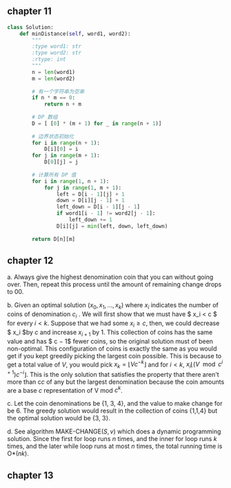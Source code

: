 

## chapter 11

```python
class Solution:
    def minDistance(self, word1, word2):
        """
        :type word1: str
        :type word2: str
        :rtype: int
        """
        n = len(word1)
        m = len(word2)
        
        # 有一个字符串为空串
        if n * m == 0:
            return n + m
        
        # DP 数组
        D = [ [0] * (m + 1) for _ in range(n + 1)]
        
        # 边界状态初始化
        for i in range(n + 1):
            D[i][0] = i
        for j in range(m + 1):
            D[0][j] = j
        
        # 计算所有 DP 值
        for i in range(1, n + 1):
            for j in range(1, m + 1):
                left = D[i - 1][j] + 1
                down = D[i][j - 1] + 1
                left_down = D[i - 1][j - 1] 
                if word1[i - 1] != word2[j - 1]:
                    left_down += 1
                D[i][j] = min(left, down, left_down)
        
        return D[n][m]
```

## chapter 12

a. Always give the highest denomination coin that you can without going over. Then, repeat this process until the amount of remaining change drops to 00.

b. Given an optimal solution $(x_0, x_1, \dots, x_k)$ where $x_i$ indicates the number of coins of denomination $c_i$ . We will first show that we must have $ x_i < c $ for every $i < k$. Suppose that we had some $x_i \ge c$, then, we could decrease $ x_i $by $c$ and increase $x_{i + 1}$ by 1. This collection of coins has the same value and has $ c − 1$ fewer coins, so the original solution must of been non-optimal. This configuration of coins is exactly the same as you would get if you kept greedily picking the largest coin possible. This is because to get a total value of $V$, you would pick $x_k = \lfloor V c^{−k} \rfloor$ and for $i < k$, $x_i\lfloor (V\mod c^{i + 1})c^{-i} \rfloor$. This is the only solution that satisfies the property that there aren't more than c*c* of any but the largest denomination because the coin amounts are a base *c* representation of V mod $c^k$.

c. Let the coin denominations be \{1, 3, 4\}, and the value to make change for be 6. The greedy solution would result in the collection of coins {1,1,4} but the optimal solution would be \{3, 3\}.

d. See algorithm $\text{MAKE-CHANGE}(S, v)$ which does a dynamic programming solution. Since the first for loop runs *n* times, and the inner for loop runs *k* times, and the later while loop runs at most *n* times, the total running time is O*(*nk*).

## chapter 13





















